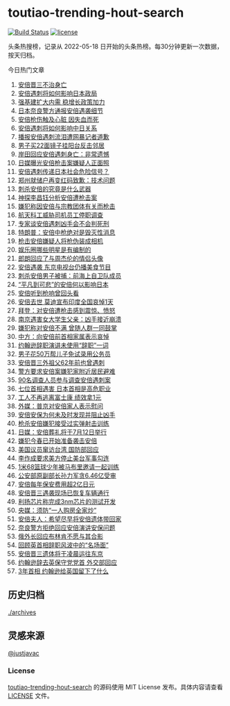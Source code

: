 <!--
 * @Author: WangLiShuai
 * @Date: 2022-05-17 14:08:06
 * @LastEditTime: 2022-05-18 14:51:18
 * @FilePath: \hot-search\toutiao-trending-hout-search\README.md
 * @Description:
-->

# toutiao-trending-hout-search

[![Build Status](https://github.com/justjavac/weibo-trending-hot-search/workflows/ci/badge.svg?branch=master)](https://github.com/wlswang/toutiao-trending-hout-search/actions) [![license](https://img.shields.io/github/license/wlswang/toutiao-trending-hout-search)](https://github.com/wlswang/toutiao-trending-hout-search/blob/master/LICENSE)

头条热搜榜，记录从 2022-05-18 日开始的头条热榜。每30分钟更新一次数据，按天归档。

今日热门文章

<!-- BEGIN -->
  <!-- 最后更新时间 Sat Jul 09 2022 05:35:05 GMT+0800 (China Standard Time) -->
  1. [安倍晋三不治身亡](https://www.toutiao.com/amos_land_page/?category_name=topic_innerflow&event_type=hot_board&log_pb=%7B%22category_name%22%3A%22topic_innerflow%22%2C%22cluster_type%22%3A%222%22%2C%22enter_from%22%3A%22click_category%22%2C%22entrance_hotspot%22%3A%22outside%22%2C%22event_type%22%3A%22hot_board%22%2C%22hot_board_cluster_id%22%3A%227117821318044716574%22%2C%22hot_board_impr_id%22%3A%22202207090059050101501370442491A458%22%2C%22jump_page%22%3A%22hot_board_page%22%2C%22location%22%3A%22news_hot_card%22%2C%22page_location%22%3A%22hot_board_page%22%2C%22rank%22%3A%221%22%2C%22source%22%3A%22trending_tab%22%2C%22style_id%22%3A%2240132%22%2C%22title%22%3A%22%E5%AE%89%E5%80%8D%E6%99%8B%E4%B8%89%E4%B8%8D%E6%B2%BB%E8%BA%AB%E4%BA%A1%22%7D&rank=1&style_id=40132&topic_id=7117821318044716574)
1. [安倍遇刺将如何影响日本政局](https://www.toutiao.com/amos_land_page/?category_name=topic_innerflow&event_type=hot_board&log_pb=%7B%22category_name%22%3A%22topic_innerflow%22%2C%22cluster_type%22%3A%221%22%2C%22enter_from%22%3A%22click_category%22%2C%22entrance_hotspot%22%3A%22outside%22%2C%22event_type%22%3A%22hot_board%22%2C%22hot_board_cluster_id%22%3A%227117353190831423496%22%2C%22hot_board_impr_id%22%3A%22202207090059050101501370442491A458%22%2C%22jump_page%22%3A%22hot_board_page%22%2C%22location%22%3A%22news_hot_card%22%2C%22page_location%22%3A%22hot_board_page%22%2C%22rank%22%3A%222%22%2C%22source%22%3A%22trending_tab%22%2C%22style_id%22%3A%2240132%22%2C%22title%22%3A%22%E5%AE%89%E5%80%8D%E9%81%87%E5%88%BA%E5%B0%86%E5%A6%82%E4%BD%95%E5%BD%B1%E5%93%8D%E6%97%A5%E6%9C%AC%E6%94%BF%E5%B1%80%22%7D&rank=2&style_id=40132&topic_id=7117353190831423496)
1. [强基建扩大内需 稳增长政策加力](https://www.toutiao.com/amos_land_page/?category_name=topic_innerflow&event_type=hot_board&log_pb=%7B%22category_name%22%3A%22topic_innerflow%22%2C%22cluster_type%22%3A%222%22%2C%22enter_from%22%3A%22click_category%22%2C%22entrance_hotspot%22%3A%22outside%22%2C%22event_type%22%3A%22hot_board%22%2C%22hot_board_cluster_id%22%3A%227117793158523518989%22%2C%22hot_board_impr_id%22%3A%22202207090059050101501370442491A458%22%2C%22jump_page%22%3A%22hot_board_page%22%2C%22location%22%3A%22news_hot_card%22%2C%22page_location%22%3A%22hot_board_page%22%2C%22rank%22%3A%223%22%2C%22source%22%3A%22trending_tab%22%2C%22style_id%22%3A%2240132%22%2C%22title%22%3A%22%E5%BC%BA%E5%9F%BA%E5%BB%BA%E6%89%A9%E5%A4%A7%E5%86%85%E9%9C%80+%E7%A8%B3%E5%A2%9E%E9%95%BF%E6%94%BF%E7%AD%96%E5%8A%A0%E5%8A%9B%22%7D&rank=3&style_id=40132&topic_id=7117793158523518989)
1. [日本奈良警方通报安倍遇袭细节](https://www.toutiao.com/amos_land_page/?category_name=topic_innerflow&event_type=hot_board&log_pb=%7B%22category_name%22%3A%22topic_innerflow%22%2C%22cluster_type%22%3A%229%22%2C%22enter_from%22%3A%22click_category%22%2C%22entrance_hotspot%22%3A%22outside%22%2C%22event_type%22%3A%22hot_board%22%2C%22hot_board_cluster_id%22%3A%227117870758700777502%22%2C%22hot_board_impr_id%22%3A%22202207090059050101501370442491A458%22%2C%22jump_page%22%3A%22hot_board_page%22%2C%22location%22%3A%22news_hot_card%22%2C%22page_location%22%3A%22hot_board_page%22%2C%22rank%22%3A%224%22%2C%22source%22%3A%22trending_tab%22%2C%22style_id%22%3A%2240132%22%2C%22title%22%3A%22%E6%97%A5%E6%9C%AC%E5%A5%88%E8%89%AF%E8%AD%A6%E6%96%B9%E9%80%9A%E6%8A%A5%E5%AE%89%E5%80%8D%E9%81%87%E8%A2%AD%E7%BB%86%E8%8A%82%22%7D&rank=4&style_id=40132&topic_id=7117870758700777502)
1. [安倍枪伤触及心脏 因失血而死](https://www.toutiao.com/amos_land_page/?category_name=topic_innerflow&event_type=hot_board&log_pb=%7B%22category_name%22%3A%22topic_innerflow%22%2C%22cluster_type%22%3A%222%22%2C%22enter_from%22%3A%22click_category%22%2C%22entrance_hotspot%22%3A%22outside%22%2C%22event_type%22%3A%22hot_board%22%2C%22hot_board_cluster_id%22%3A%227117837673842081826%22%2C%22hot_board_impr_id%22%3A%22202207090059050101501370442491A458%22%2C%22jump_page%22%3A%22hot_board_page%22%2C%22location%22%3A%22news_hot_card%22%2C%22page_location%22%3A%22hot_board_page%22%2C%22rank%22%3A%2210%22%2C%22source%22%3A%22trending_tab%22%2C%22style_id%22%3A%2240132%22%2C%22title%22%3A%22%E5%AE%89%E5%80%8D%E6%9E%AA%E4%BC%A4%E8%A7%A6%E5%8F%8A%E5%BF%83%E8%84%8F+%E5%9B%A0%E5%A4%B1%E8%A1%80%E8%80%8C%E6%AD%BB%22%7D&rank=10&style_id=40132&topic_id=7117837673842081826)
1. [安倍遇刺将如何影响中日关系](https://www.toutiao.com/amos_land_page/?category_name=topic_innerflow&event_type=hot_board&log_pb=%7B%22category_name%22%3A%22topic_innerflow%22%2C%22cluster_type%22%3A%222%22%2C%22enter_from%22%3A%22click_category%22%2C%22entrance_hotspot%22%3A%22outside%22%2C%22event_type%22%3A%22hot_board%22%2C%22hot_board_cluster_id%22%3A%227117310930983059495%22%2C%22hot_board_impr_id%22%3A%22202207090059050101501370442491A458%22%2C%22jump_page%22%3A%22hot_board_page%22%2C%22location%22%3A%22news_hot_card%22%2C%22page_location%22%3A%22hot_board_page%22%2C%22rank%22%3A%226%22%2C%22source%22%3A%22trending_tab%22%2C%22style_id%22%3A%2240132%22%2C%22title%22%3A%22%E5%AE%89%E5%80%8D%E9%81%87%E5%88%BA%E5%B0%86%E5%A6%82%E4%BD%95%E5%BD%B1%E5%93%8D%E4%B8%AD%E6%97%A5%E5%85%B3%E7%B3%BB%22%7D&rank=6&style_id=40132&topic_id=7117310930983059495)
1. [播报安倍遇刺流泪遭网暴记者道歉](https://www.toutiao.com/amos_land_page/?category_name=topic_innerflow&event_type=hot_board&log_pb=%7B%22category_name%22%3A%22topic_innerflow%22%2C%22cluster_type%22%3A%222%22%2C%22enter_from%22%3A%22click_category%22%2C%22entrance_hotspot%22%3A%22outside%22%2C%22event_type%22%3A%22hot_board%22%2C%22hot_board_cluster_id%22%3A%227117458439604866590%22%2C%22hot_board_impr_id%22%3A%22202207090059050101501370442491A458%22%2C%22jump_page%22%3A%22hot_board_page%22%2C%22location%22%3A%22news_hot_card%22%2C%22page_location%22%3A%22hot_board_page%22%2C%22rank%22%3A%227%22%2C%22source%22%3A%22trending_tab%22%2C%22style_id%22%3A%2240132%22%2C%22title%22%3A%22%E6%92%AD%E6%8A%A5%E5%AE%89%E5%80%8D%E9%81%87%E5%88%BA%E6%B5%81%E6%B3%AA%E9%81%AD%E7%BD%91%E6%9A%B4%E8%AE%B0%E8%80%85%E9%81%93%E6%AD%89%22%7D&rank=7&style_id=40132&topic_id=7117458439604866590)
1. [男子买22面镜子挂阳台反击邻居](https://www.toutiao.com/amos_land_page/?category_name=topic_innerflow&event_type=hot_board&log_pb=%7B%22category_name%22%3A%22topic_innerflow%22%2C%22cluster_type%22%3A%222%22%2C%22enter_from%22%3A%22click_category%22%2C%22entrance_hotspot%22%3A%22outside%22%2C%22event_type%22%3A%22hot_board%22%2C%22hot_board_cluster_id%22%3A%227117270794551427110%22%2C%22hot_board_impr_id%22%3A%22202207090059050101501370442491A458%22%2C%22jump_page%22%3A%22hot_board_page%22%2C%22location%22%3A%22news_hot_card%22%2C%22page_location%22%3A%22hot_board_page%22%2C%22rank%22%3A%228%22%2C%22source%22%3A%22trending_tab%22%2C%22style_id%22%3A%2240132%22%2C%22title%22%3A%22%E7%94%B7%E5%AD%90%E4%B9%B022%E9%9D%A2%E9%95%9C%E5%AD%90%E6%8C%82%E9%98%B3%E5%8F%B0%E5%8F%8D%E5%87%BB%E9%82%BB%E5%B1%85%22%7D&rank=8&style_id=40132&topic_id=7117270794551427110)
1. [岸田回应安倍遇刺身亡：非常遗憾](https://www.toutiao.com/amos_land_page/?category_name=topic_innerflow&event_type=hot_board&log_pb=%7B%22category_name%22%3A%22topic_innerflow%22%2C%22cluster_type%22%3A%222%22%2C%22enter_from%22%3A%22click_category%22%2C%22entrance_hotspot%22%3A%22outside%22%2C%22event_type%22%3A%22hot_board%22%2C%22hot_board_cluster_id%22%3A%227117458439604850206%22%2C%22hot_board_impr_id%22%3A%22202207090059050101501370442491A458%22%2C%22jump_page%22%3A%22hot_board_page%22%2C%22location%22%3A%22news_hot_card%22%2C%22page_location%22%3A%22hot_board_page%22%2C%22rank%22%3A%229%22%2C%22source%22%3A%22trending_tab%22%2C%22style_id%22%3A%2240132%22%2C%22title%22%3A%22%E5%B2%B8%E7%94%B0%E5%9B%9E%E5%BA%94%E5%AE%89%E5%80%8D%E9%81%87%E5%88%BA%E8%BA%AB%E4%BA%A1%EF%BC%9A%E9%9D%9E%E5%B8%B8%E9%81%97%E6%86%BE%22%7D&rank=9&style_id=40132&topic_id=7117458439604850206)
1. [日媒曝光安倍枪击案嫌疑人正面照](https://www.toutiao.com/amos_land_page/?category_name=topic_innerflow&event_type=hot_board&log_pb=%7B%22category_name%22%3A%22topic_innerflow%22%2C%22cluster_type%22%3A%224%22%2C%22enter_from%22%3A%22click_category%22%2C%22entrance_hotspot%22%3A%22outside%22%2C%22event_type%22%3A%22hot_board%22%2C%22hot_board_cluster_id%22%3A%227117934717499867170%22%2C%22hot_board_impr_id%22%3A%22202207090059050101501370442491A458%22%2C%22jump_page%22%3A%22hot_board_page%22%2C%22location%22%3A%22news_hot_card%22%2C%22page_location%22%3A%22hot_board_page%22%2C%22rank%22%3A%225%22%2C%22source%22%3A%22trending_tab%22%2C%22style_id%22%3A%2240132%22%2C%22title%22%3A%22%E6%97%A5%E5%AA%92%E6%9B%9D%E5%85%89%E5%AE%89%E5%80%8D%E6%9E%AA%E5%87%BB%E6%A1%88%E5%AB%8C%E7%96%91%E4%BA%BA%E6%AD%A3%E9%9D%A2%E7%85%A7%22%7D&rank=5&style_id=40132&topic_id=7117934717499867170)
1. [安倍遇刺传递日本社会危险信号？](https://www.toutiao.com/amos_land_page/?category_name=topic_innerflow&event_type=hot_board&log_pb=%7B%22category_name%22%3A%22topic_innerflow%22%2C%22cluster_type%22%3A%226%22%2C%22enter_from%22%3A%22click_category%22%2C%22entrance_hotspot%22%3A%22outside%22%2C%22event_type%22%3A%22hot_board%22%2C%22hot_board_cluster_id%22%3A%227117899049264480264%22%2C%22hot_board_impr_id%22%3A%22202207090059050101501370442491A458%22%2C%22jump_page%22%3A%22hot_board_page%22%2C%22location%22%3A%22news_hot_card%22%2C%22page_location%22%3A%22hot_board_page%22%2C%22rank%22%3A%2211%22%2C%22source%22%3A%22trending_tab%22%2C%22style_id%22%3A%2240132%22%2C%22title%22%3A%22%E5%AE%89%E5%80%8D%E9%81%87%E5%88%BA%E4%BC%A0%E9%80%92%E6%97%A5%E6%9C%AC%E7%A4%BE%E4%BC%9A%E5%8D%B1%E9%99%A9%E4%BF%A1%E5%8F%B7%EF%BC%9F%22%7D&rank=11&style_id=40132&topic_id=7117899049264480264)
1. [郑州就储户再变红码致歉：技术问题](https://www.toutiao.com/amos_land_page/?category_name=topic_innerflow&event_type=hot_board&log_pb=%7B%22category_name%22%3A%22topic_innerflow%22%2C%22cluster_type%22%3A%222%22%2C%22enter_from%22%3A%22click_category%22%2C%22entrance_hotspot%22%3A%22outside%22%2C%22event_type%22%3A%22hot_board%22%2C%22hot_board_cluster_id%22%3A%227117832770679734284%22%2C%22hot_board_impr_id%22%3A%22202207090059050101501370442491A458%22%2C%22jump_page%22%3A%22hot_board_page%22%2C%22location%22%3A%22news_hot_card%22%2C%22page_location%22%3A%22hot_board_page%22%2C%22rank%22%3A%2212%22%2C%22source%22%3A%22trending_tab%22%2C%22style_id%22%3A%2240132%22%2C%22title%22%3A%22%E9%83%91%E5%B7%9E%E5%B0%B1%E5%82%A8%E6%88%B7%E5%86%8D%E5%8F%98%E7%BA%A2%E7%A0%81%E8%87%B4%E6%AD%89%EF%BC%9A%E6%8A%80%E6%9C%AF%E9%97%AE%E9%A2%98%22%7D&rank=12&style_id=40132&topic_id=7117832770679734284)
1. [刺杀安倍的究竟是什么武器](https://www.toutiao.com/amos_land_page/?category_name=topic_innerflow&event_type=hot_board&log_pb=%7B%22category_name%22%3A%22topic_innerflow%22%2C%22cluster_type%22%3A%221%22%2C%22enter_from%22%3A%22click_category%22%2C%22entrance_hotspot%22%3A%22outside%22%2C%22event_type%22%3A%22hot_board%22%2C%22hot_board_cluster_id%22%3A%227117208524488216095%22%2C%22hot_board_impr_id%22%3A%22202207090059050101501370442491A458%22%2C%22jump_page%22%3A%22hot_board_page%22%2C%22location%22%3A%22news_hot_card%22%2C%22page_location%22%3A%22hot_board_page%22%2C%22rank%22%3A%2213%22%2C%22source%22%3A%22trending_tab%22%2C%22style_id%22%3A%2240132%22%2C%22title%22%3A%22%E5%88%BA%E6%9D%80%E5%AE%89%E5%80%8D%E7%9A%84%E7%A9%B6%E7%AB%9F%E6%98%AF%E4%BB%80%E4%B9%88%E6%AD%A6%E5%99%A8%22%7D&rank=13&style_id=40132&topic_id=7117208524488216095)
1. [神探李昌钰分析安倍遭枪击案](https://www.toutiao.com/amos_land_page/?category_name=topic_innerflow&event_type=hot_board&log_pb=%7B%22category_name%22%3A%22topic_innerflow%22%2C%22cluster_type%22%3A%221%22%2C%22enter_from%22%3A%22click_category%22%2C%22entrance_hotspot%22%3A%22outside%22%2C%22event_type%22%3A%22hot_board%22%2C%22hot_board_cluster_id%22%3A%227117930337220919333%22%2C%22hot_board_impr_id%22%3A%22202207090059050101501370442491A458%22%2C%22jump_page%22%3A%22hot_board_page%22%2C%22location%22%3A%22news_hot_card%22%2C%22page_location%22%3A%22hot_board_page%22%2C%22rank%22%3A%2214%22%2C%22source%22%3A%22trending_tab%22%2C%22style_id%22%3A%2240132%22%2C%22title%22%3A%22%E7%A5%9E%E6%8E%A2%E6%9D%8E%E6%98%8C%E9%92%B0%E5%88%86%E6%9E%90%E5%AE%89%E5%80%8D%E9%81%AD%E6%9E%AA%E5%87%BB%E6%A1%88%22%7D&rank=14&style_id=40132&topic_id=7117930337220919333)
1. [嫌犯称因安倍与宗教团体有关而枪击](https://www.toutiao.com/amos_land_page/?category_name=topic_innerflow&event_type=hot_board&log_pb=%7B%22category_name%22%3A%22topic_innerflow%22%2C%22cluster_type%22%3A%225%22%2C%22enter_from%22%3A%22click_category%22%2C%22entrance_hotspot%22%3A%22outside%22%2C%22event_type%22%3A%22hot_board%22%2C%22hot_board_cluster_id%22%3A%227117975611938704927%22%2C%22hot_board_impr_id%22%3A%22202207090059050101501370442491A458%22%2C%22jump_page%22%3A%22hot_board_page%22%2C%22location%22%3A%22news_hot_card%22%2C%22page_location%22%3A%22hot_board_page%22%2C%22rank%22%3A%2217%22%2C%22source%22%3A%22trending_tab%22%2C%22style_id%22%3A%2240132%22%2C%22title%22%3A%22%E5%AB%8C%E7%8A%AF%E7%A7%B0%E5%9B%A0%E5%AE%89%E5%80%8D%E4%B8%8E%E5%AE%97%E6%95%99%E5%9B%A2%E4%BD%93%E6%9C%89%E5%85%B3%E8%80%8C%E6%9E%AA%E5%87%BB%22%7D&rank=17&style_id=40132&topic_id=7117975611938704927)
1. [航天科工威胁司机员工停职调查](https://www.toutiao.com/amos_land_page/?category_name=topic_innerflow&event_type=hot_board&log_pb=%7B%22category_name%22%3A%22topic_innerflow%22%2C%22cluster_type%22%3A%229%22%2C%22enter_from%22%3A%22click_category%22%2C%22entrance_hotspot%22%3A%22outside%22%2C%22event_type%22%3A%22hot_board%22%2C%22hot_board_cluster_id%22%3A%227117958674668060687%22%2C%22hot_board_impr_id%22%3A%22202207090059050101501370442491A458%22%2C%22jump_page%22%3A%22hot_board_page%22%2C%22location%22%3A%22news_hot_card%22%2C%22page_location%22%3A%22hot_board_page%22%2C%22rank%22%3A%2216%22%2C%22source%22%3A%22trending_tab%22%2C%22style_id%22%3A%2240132%22%2C%22title%22%3A%22%E8%88%AA%E5%A4%A9%E7%A7%91%E5%B7%A5%E5%A8%81%E8%83%81%E5%8F%B8%E6%9C%BA%E5%91%98%E5%B7%A5%E5%81%9C%E8%81%8C%E8%B0%83%E6%9F%A5%22%7D&rank=16&style_id=40132&topic_id=7117958674668060687)
1. [专家谈安倍遇刺凶手会不会判死刑](https://www.toutiao.com/amos_land_page/?category_name=topic_innerflow&event_type=hot_board&log_pb=%7B%22category_name%22%3A%22topic_innerflow%22%2C%22cluster_type%22%3A%227%22%2C%22enter_from%22%3A%22click_category%22%2C%22entrance_hotspot%22%3A%22outside%22%2C%22event_type%22%3A%22hot_board%22%2C%22hot_board_cluster_id%22%3A%227117835952629743624%22%2C%22hot_board_impr_id%22%3A%22202207090059050101501370442491A458%22%2C%22jump_page%22%3A%22hot_board_page%22%2C%22location%22%3A%22news_hot_card%22%2C%22page_location%22%3A%22hot_board_page%22%2C%22rank%22%3A%2215%22%2C%22source%22%3A%22trending_tab%22%2C%22style_id%22%3A%2240132%22%2C%22title%22%3A%22%E4%B8%93%E5%AE%B6%E8%B0%88%E5%AE%89%E5%80%8D%E9%81%87%E5%88%BA%E5%87%B6%E6%89%8B%E4%BC%9A%E4%B8%8D%E4%BC%9A%E5%88%A4%E6%AD%BB%E5%88%91%22%7D&rank=15&style_id=40132&topic_id=7117835952629743624)
1. [特朗普：安倍中枪绝对是毁灭性消息](https://www.toutiao.com/amos_land_page/?category_name=topic_innerflow&event_type=hot_board&log_pb=%7B%22category_name%22%3A%22topic_innerflow%22%2C%22cluster_type%22%3A%225%22%2C%22enter_from%22%3A%22click_category%22%2C%22entrance_hotspot%22%3A%22outside%22%2C%22event_type%22%3A%22hot_board%22%2C%22hot_board_cluster_id%22%3A%227117875695253982756%22%2C%22hot_board_impr_id%22%3A%22202207090059050101501370442491A458%22%2C%22jump_page%22%3A%22hot_board_page%22%2C%22location%22%3A%22news_hot_card%22%2C%22page_location%22%3A%22hot_board_page%22%2C%22rank%22%3A%2218%22%2C%22source%22%3A%22trending_tab%22%2C%22style_id%22%3A%2240132%22%2C%22title%22%3A%22%E7%89%B9%E6%9C%97%E6%99%AE%EF%BC%9A%E5%AE%89%E5%80%8D%E4%B8%AD%E6%9E%AA%E7%BB%9D%E5%AF%B9%E6%98%AF%E6%AF%81%E7%81%AD%E6%80%A7%E6%B6%88%E6%81%AF%22%7D&rank=18&style_id=40132&topic_id=7117875695253982756)
1. [枪击安倍嫌疑人将枪伪装成相机](https://www.toutiao.com/amos_land_page/?category_name=topic_innerflow&event_type=hot_board&log_pb=%7B%22category_name%22%3A%22topic_innerflow%22%2C%22cluster_type%22%3A%225%22%2C%22enter_from%22%3A%22click_category%22%2C%22entrance_hotspot%22%3A%22outside%22%2C%22event_type%22%3A%22hot_board%22%2C%22hot_board_cluster_id%22%3A%227117882843409157640%22%2C%22hot_board_impr_id%22%3A%22202207090059050101501370442491A458%22%2C%22jump_page%22%3A%22hot_board_page%22%2C%22location%22%3A%22news_hot_card%22%2C%22page_location%22%3A%22hot_board_page%22%2C%22rank%22%3A%2226%22%2C%22source%22%3A%22trending_tab%22%2C%22style_id%22%3A%2240132%22%2C%22title%22%3A%22%E6%9E%AA%E5%87%BB%E5%AE%89%E5%80%8D%E5%AB%8C%E7%96%91%E4%BA%BA%E5%B0%86%E6%9E%AA%E4%BC%AA%E8%A3%85%E6%88%90%E7%9B%B8%E6%9C%BA%22%7D&rank=26&style_id=40132&topic_id=7117882843409157640)
1. [娱乐圈哪些明星是有编制的](https://www.toutiao.com/amos_land_page/?category_name=topic_innerflow&event_type=hot_board&log_pb=%7B%22category_name%22%3A%22topic_innerflow%22%2C%22cluster_type%22%3A%221%22%2C%22enter_from%22%3A%22click_category%22%2C%22entrance_hotspot%22%3A%22outside%22%2C%22event_type%22%3A%22hot_board%22%2C%22hot_board_cluster_id%22%3A%227116913380668997667%22%2C%22hot_board_impr_id%22%3A%22202207090059050101501370442491A458%22%2C%22jump_page%22%3A%22hot_board_page%22%2C%22location%22%3A%22news_hot_card%22%2C%22page_location%22%3A%22hot_board_page%22%2C%22rank%22%3A%2236%22%2C%22source%22%3A%22trending_tab%22%2C%22style_id%22%3A%2240132%22%2C%22title%22%3A%22%E5%A8%B1%E4%B9%90%E5%9C%88%E5%93%AA%E4%BA%9B%E6%98%8E%E6%98%9F%E6%98%AF%E6%9C%89%E7%BC%96%E5%88%B6%E7%9A%84%22%7D&rank=36&style_id=40132&topic_id=7116913380668997667)
1. [郎朗回应了与周杰伦的情侣头像](https://www.toutiao.com/amos_land_page/?category_name=topic_innerflow&event_type=hot_board&log_pb=%7B%22category_name%22%3A%22topic_innerflow%22%2C%22cluster_type%22%3A%221%22%2C%22enter_from%22%3A%22click_category%22%2C%22entrance_hotspot%22%3A%22outside%22%2C%22event_type%22%3A%22hot_board%22%2C%22hot_board_cluster_id%22%3A%227117851317946548265%22%2C%22hot_board_impr_id%22%3A%22202207090059050101501370442491A458%22%2C%22jump_page%22%3A%22hot_board_page%22%2C%22location%22%3A%22news_hot_card%22%2C%22page_location%22%3A%22hot_board_page%22%2C%22rank%22%3A%2221%22%2C%22source%22%3A%22trending_tab%22%2C%22style_id%22%3A%2240132%22%2C%22title%22%3A%22%E9%83%8E%E6%9C%97%E5%9B%9E%E5%BA%94%E4%BA%86%E4%B8%8E%E5%91%A8%E6%9D%B0%E4%BC%A6%E7%9A%84%E6%83%85%E4%BE%A3%E5%A4%B4%E5%83%8F%22%7D&rank=21&style_id=40132&topic_id=7117851317946548265)
1. [安倍遇袭 东京电视台仍播美食节目](https://www.toutiao.com/amos_land_page/?category_name=topic_innerflow&event_type=hot_board&log_pb=%7B%22category_name%22%3A%22topic_innerflow%22%2C%22cluster_type%22%3A%229%22%2C%22enter_from%22%3A%22click_category%22%2C%22entrance_hotspot%22%3A%22outside%22%2C%22event_type%22%3A%22hot_board%22%2C%22hot_board_cluster_id%22%3A%227117840803518480417%22%2C%22hot_board_impr_id%22%3A%22202207090059050101501370442491A458%22%2C%22jump_page%22%3A%22hot_board_page%22%2C%22location%22%3A%22news_hot_card%22%2C%22page_location%22%3A%22hot_board_page%22%2C%22rank%22%3A%2222%22%2C%22source%22%3A%22trending_tab%22%2C%22style_id%22%3A%2240132%22%2C%22title%22%3A%22%E5%AE%89%E5%80%8D%E9%81%87%E8%A2%AD+%E4%B8%9C%E4%BA%AC%E7%94%B5%E8%A7%86%E5%8F%B0%E4%BB%8D%E6%92%AD%E7%BE%8E%E9%A3%9F%E8%8A%82%E7%9B%AE%22%7D&rank=22&style_id=40132&topic_id=7117840803518480417)
1. [刺杀安倍男子被捕：前海上自卫队成员](https://www.toutiao.com/amos_land_page/?category_name=topic_innerflow&event_type=hot_board&log_pb=%7B%22category_name%22%3A%22topic_innerflow%22%2C%22cluster_type%22%3A%222%22%2C%22enter_from%22%3A%22click_category%22%2C%22entrance_hotspot%22%3A%22outside%22%2C%22event_type%22%3A%22hot_board%22%2C%22hot_board_cluster_id%22%3A%227117838243780886568%22%2C%22hot_board_impr_id%22%3A%22202207090059050101501370442491A458%22%2C%22jump_page%22%3A%22hot_board_page%22%2C%22location%22%3A%22news_hot_card%22%2C%22page_location%22%3A%22hot_board_page%22%2C%22rank%22%3A%2223%22%2C%22source%22%3A%22trending_tab%22%2C%22style_id%22%3A%2240132%22%2C%22title%22%3A%22%E5%88%BA%E6%9D%80%E5%AE%89%E5%80%8D%E7%94%B7%E5%AD%90%E8%A2%AB%E6%8D%95%EF%BC%9A%E5%89%8D%E6%B5%B7%E4%B8%8A%E8%87%AA%E5%8D%AB%E9%98%9F%E6%88%90%E5%91%98%22%7D&rank=23&style_id=40132&topic_id=7117838243780886568)
1. [“平凡到可悲”的安倍何以影响日本](https://www.toutiao.com/amos_land_page/?category_name=topic_innerflow&event_type=hot_board&log_pb=%7B%22category_name%22%3A%22topic_innerflow%22%2C%22cluster_type%22%3A%222%22%2C%22enter_from%22%3A%22click_category%22%2C%22entrance_hotspot%22%3A%22outside%22%2C%22event_type%22%3A%22hot_board%22%2C%22hot_board_cluster_id%22%3A%227117836724591394850%22%2C%22hot_board_impr_id%22%3A%22202207090059050101501370442491A458%22%2C%22jump_page%22%3A%22hot_board_page%22%2C%22location%22%3A%22news_hot_card%22%2C%22page_location%22%3A%22hot_board_page%22%2C%22rank%22%3A%2225%22%2C%22source%22%3A%22trending_tab%22%2C%22style_id%22%3A%2240132%22%2C%22title%22%3A%22%E2%80%9C%E5%B9%B3%E5%87%A1%E5%88%B0%E5%8F%AF%E6%82%B2%E2%80%9D%E7%9A%84%E5%AE%89%E5%80%8D%E4%BD%95%E4%BB%A5%E5%BD%B1%E5%93%8D%E6%97%A5%E6%9C%AC%22%7D&rank=25&style_id=40132&topic_id=7117836724591394850)
1. [安倍听到枪响曾回头看](https://www.toutiao.com/amos_land_page/?category_name=topic_innerflow&event_type=hot_board&log_pb=%7B%22category_name%22%3A%22topic_innerflow%22%2C%22cluster_type%22%3A%222%22%2C%22enter_from%22%3A%22click_category%22%2C%22entrance_hotspot%22%3A%22outside%22%2C%22event_type%22%3A%22hot_board%22%2C%22hot_board_cluster_id%22%3A%227117251359333797412%22%2C%22hot_board_impr_id%22%3A%22202207090059050101501370442491A458%22%2C%22jump_page%22%3A%22hot_board_page%22%2C%22location%22%3A%22news_hot_card%22%2C%22page_location%22%3A%22hot_board_page%22%2C%22rank%22%3A%2224%22%2C%22source%22%3A%22trending_tab%22%2C%22style_id%22%3A%2240132%22%2C%22title%22%3A%22%E5%AE%89%E5%80%8D%E5%90%AC%E5%88%B0%E6%9E%AA%E5%93%8D%E6%9B%BE%E5%9B%9E%E5%A4%B4%E7%9C%8B%22%7D&rank=24&style_id=40132&topic_id=7117251359333797412)
1. [安倍去世 莫迪宣布印度全国哀悼1天](https://www.toutiao.com/amos_land_page/?category_name=topic_innerflow&event_type=hot_board&log_pb=%7B%22category_name%22%3A%22topic_innerflow%22%2C%22cluster_type%22%3A%222%22%2C%22enter_from%22%3A%22click_category%22%2C%22entrance_hotspot%22%3A%22outside%22%2C%22event_type%22%3A%22hot_board%22%2C%22hot_board_cluster_id%22%3A%227117936545826340871%22%2C%22hot_board_impr_id%22%3A%22202207090059050101501370442491A458%22%2C%22jump_page%22%3A%22hot_board_page%22%2C%22location%22%3A%22news_hot_card%22%2C%22page_location%22%3A%22hot_board_page%22%2C%22rank%22%3A%2230%22%2C%22source%22%3A%22trending_tab%22%2C%22style_id%22%3A%2240132%22%2C%22title%22%3A%22%E5%AE%89%E5%80%8D%E5%8E%BB%E4%B8%96+%E8%8E%AB%E8%BF%AA%E5%AE%A3%E5%B8%83%E5%8D%B0%E5%BA%A6%E5%85%A8%E5%9B%BD%E5%93%80%E6%82%BC1%E5%A4%A9%22%7D&rank=30&style_id=40132&topic_id=7117936545826340871)
1. [拜登：对安倍遭枪击感到震惊、愤怒](https://www.toutiao.com/amos_land_page/?category_name=topic_innerflow&event_type=hot_board&log_pb=%7B%22category_name%22%3A%22topic_innerflow%22%2C%22cluster_type%22%3A%222%22%2C%22enter_from%22%3A%22click_category%22%2C%22entrance_hotspot%22%3A%22outside%22%2C%22event_type%22%3A%22hot_board%22%2C%22hot_board_cluster_id%22%3A%227117925383193755656%22%2C%22hot_board_impr_id%22%3A%22202207090059050101501370442491A458%22%2C%22jump_page%22%3A%22hot_board_page%22%2C%22location%22%3A%22news_hot_card%22%2C%22page_location%22%3A%22hot_board_page%22%2C%22rank%22%3A%2234%22%2C%22source%22%3A%22trending_tab%22%2C%22style_id%22%3A%2240132%22%2C%22title%22%3A%22%E6%8B%9C%E7%99%BB%EF%BC%9A%E5%AF%B9%E5%AE%89%E5%80%8D%E9%81%AD%E6%9E%AA%E5%87%BB%E6%84%9F%E5%88%B0%E9%9C%87%E6%83%8A%E3%80%81%E6%84%A4%E6%80%92%22%7D&rank=34&style_id=40132&topic_id=7117925383193755656)
1. [南京遇害女大学生父亲：凶手接近崩溃](https://www.toutiao.com/amos_land_page/?category_name=topic_innerflow&event_type=hot_board&log_pb=%7B%22category_name%22%3A%22topic_innerflow%22%2C%22cluster_type%22%3A%221%22%2C%22enter_from%22%3A%22click_category%22%2C%22entrance_hotspot%22%3A%22outside%22%2C%22event_type%22%3A%22hot_board%22%2C%22hot_board_cluster_id%22%3A%227117251359333682724%22%2C%22hot_board_impr_id%22%3A%22202207090059050101501370442491A458%22%2C%22jump_page%22%3A%22hot_board_page%22%2C%22location%22%3A%22news_hot_card%22%2C%22page_location%22%3A%22hot_board_page%22%2C%22rank%22%3A%2228%22%2C%22source%22%3A%22trending_tab%22%2C%22style_id%22%3A%2240132%22%2C%22title%22%3A%22%E5%8D%97%E4%BA%AC%E9%81%87%E5%AE%B3%E5%A5%B3%E5%A4%A7%E5%AD%A6%E7%94%9F%E7%88%B6%E4%BA%B2%EF%BC%9A%E5%87%B6%E6%89%8B%E6%8E%A5%E8%BF%91%E5%B4%A9%E6%BA%83%22%7D&rank=28&style_id=40132&topic_id=7117251359333682724)
1. [嫌犯称对安倍不满 曾随人群一同鼓掌](https://www.toutiao.com/amos_land_page/?category_name=topic_innerflow&event_type=hot_board&log_pb=%7B%22category_name%22%3A%22topic_innerflow%22%2C%22cluster_type%22%3A%225%22%2C%22enter_from%22%3A%22click_category%22%2C%22entrance_hotspot%22%3A%22outside%22%2C%22event_type%22%3A%22hot_board%22%2C%22hot_board_cluster_id%22%3A%227117877026614152715%22%2C%22hot_board_impr_id%22%3A%22202207090059050101501370442491A458%22%2C%22jump_page%22%3A%22hot_board_page%22%2C%22location%22%3A%22news_hot_card%22%2C%22page_location%22%3A%22hot_board_page%22%2C%22rank%22%3A%2219%22%2C%22source%22%3A%22trending_tab%22%2C%22style_id%22%3A%2240132%22%2C%22title%22%3A%22%E5%AB%8C%E7%8A%AF%E7%A7%B0%E5%AF%B9%E5%AE%89%E5%80%8D%E4%B8%8D%E6%BB%A1+%E6%9B%BE%E9%9A%8F%E4%BA%BA%E7%BE%A4%E4%B8%80%E5%90%8C%E9%BC%93%E6%8E%8C%22%7D&rank=19&style_id=40132&topic_id=7117877026614152715)
1. [中方：向安倍前首相家属表示哀悼](https://www.toutiao.com/amos_land_page/?category_name=topic_innerflow&event_type=hot_board&log_pb=%7B%22category_name%22%3A%22topic_innerflow%22%2C%22cluster_type%22%3A%222%22%2C%22enter_from%22%3A%22click_category%22%2C%22entrance_hotspot%22%3A%22outside%22%2C%22event_type%22%3A%22hot_board%22%2C%22hot_board_cluster_id%22%3A%227117208524488248863%22%2C%22hot_board_impr_id%22%3A%22202207090059050101501370442491A458%22%2C%22jump_page%22%3A%22hot_board_page%22%2C%22location%22%3A%22news_hot_card%22%2C%22page_location%22%3A%22hot_board_page%22%2C%22rank%22%3A%2233%22%2C%22source%22%3A%22trending_tab%22%2C%22style_id%22%3A%2240132%22%2C%22title%22%3A%22%E4%B8%AD%E6%96%B9%EF%BC%9A%E5%90%91%E5%AE%89%E5%80%8D%E5%89%8D%E9%A6%96%E7%9B%B8%E5%AE%B6%E5%B1%9E%E8%A1%A8%E7%A4%BA%E5%93%80%E6%82%BC%22%7D&rank=33&style_id=40132&topic_id=7117208524488248863)
1. [约翰逊辞职演讲未使用“辞职”一词](https://www.toutiao.com/amos_land_page/?category_name=topic_innerflow&event_type=hot_board&log_pb=%7B%22category_name%22%3A%22topic_innerflow%22%2C%22cluster_type%22%3A%226%22%2C%22enter_from%22%3A%22click_category%22%2C%22entrance_hotspot%22%3A%22outside%22%2C%22event_type%22%3A%22hot_board%22%2C%22hot_board_cluster_id%22%3A%227117906297332170783%22%2C%22hot_board_impr_id%22%3A%22202207090059050101501370442491A458%22%2C%22jump_page%22%3A%22hot_board_page%22%2C%22location%22%3A%22news_hot_card%22%2C%22page_location%22%3A%22hot_board_page%22%2C%22rank%22%3A%2249%22%2C%22source%22%3A%22trending_tab%22%2C%22style_id%22%3A%2240132%22%2C%22title%22%3A%22%E7%BA%A6%E7%BF%B0%E9%80%8A%E8%BE%9E%E8%81%8C%E6%BC%94%E8%AE%B2%E6%9C%AA%E4%BD%BF%E7%94%A8%E2%80%9C%E8%BE%9E%E8%81%8C%E2%80%9D%E4%B8%80%E8%AF%8D%22%7D&rank=49&style_id=40132&topic_id=7117906297332170783)
1. [男子花50万帮儿子免试录用公务员](https://www.toutiao.com/amos_land_page/?category_name=topic_innerflow&event_type=hot_board&log_pb=%7B%22category_name%22%3A%22topic_innerflow%22%2C%22cluster_type%22%3A%221%22%2C%22enter_from%22%3A%22click_category%22%2C%22entrance_hotspot%22%3A%22outside%22%2C%22event_type%22%3A%22hot_board%22%2C%22hot_board_cluster_id%22%3A%227117840017195532302%22%2C%22hot_board_impr_id%22%3A%22202207090059050101501370442491A458%22%2C%22jump_page%22%3A%22hot_board_page%22%2C%22location%22%3A%22news_hot_card%22%2C%22page_location%22%3A%22hot_board_page%22%2C%22rank%22%3A%2240%22%2C%22source%22%3A%22trending_tab%22%2C%22style_id%22%3A%2240132%22%2C%22title%22%3A%22%E7%94%B7%E5%AD%90%E8%8A%B150%E4%B8%87%E5%B8%AE%E5%84%BF%E5%AD%90%E5%85%8D%E8%AF%95%E5%BD%95%E7%94%A8%E5%85%AC%E5%8A%A1%E5%91%98%22%7D&rank=40&style_id=40132&topic_id=7117840017195532302)
1. [安倍晋三外祖父62年前也曾遇刺](https://www.toutiao.com/amos_land_page/?category_name=topic_innerflow&event_type=hot_board&log_pb=%7B%22category_name%22%3A%22topic_innerflow%22%2C%22cluster_type%22%3A%222%22%2C%22enter_from%22%3A%22click_category%22%2C%22entrance_hotspot%22%3A%22outside%22%2C%22event_type%22%3A%22hot_board%22%2C%22hot_board_cluster_id%22%3A%227117852755422609448%22%2C%22hot_board_impr_id%22%3A%22202207090059050101501370442491A458%22%2C%22jump_page%22%3A%22hot_board_page%22%2C%22location%22%3A%22news_hot_card%22%2C%22page_location%22%3A%22hot_board_page%22%2C%22rank%22%3A%2232%22%2C%22source%22%3A%22trending_tab%22%2C%22style_id%22%3A%2240132%22%2C%22title%22%3A%22%E5%AE%89%E5%80%8D%E6%99%8B%E4%B8%89%E5%A4%96%E7%A5%96%E7%88%B662%E5%B9%B4%E5%89%8D%E4%B9%9F%E6%9B%BE%E9%81%87%E5%88%BA%22%7D&rank=32&style_id=40132&topic_id=7117852755422609448)
1. [警方要求安倍案嫌犯家附近居民避难](https://www.toutiao.com/amos_land_page/?category_name=topic_innerflow&event_type=hot_board&log_pb=%7B%22category_name%22%3A%22topic_innerflow%22%2C%22cluster_type%22%3A%226%22%2C%22enter_from%22%3A%22click_category%22%2C%22entrance_hotspot%22%3A%22outside%22%2C%22event_type%22%3A%22hot_board%22%2C%22hot_board_cluster_id%22%3A%227117991284161118247%22%2C%22hot_board_impr_id%22%3A%22202207090059050101501370442491A458%22%2C%22jump_page%22%3A%22hot_board_page%22%2C%22location%22%3A%22news_hot_card%22%2C%22page_location%22%3A%22hot_board_page%22%2C%22rank%22%3A%2235%22%2C%22source%22%3A%22trending_tab%22%2C%22style_id%22%3A%2240132%22%2C%22title%22%3A%22%E8%AD%A6%E6%96%B9%E8%A6%81%E6%B1%82%E5%AE%89%E5%80%8D%E6%A1%88%E5%AB%8C%E7%8A%AF%E5%AE%B6%E9%99%84%E8%BF%91%E5%B1%85%E6%B0%91%E9%81%BF%E9%9A%BE%22%7D&rank=35&style_id=40132&topic_id=7117991284161118247)
1. [90名调查人员参与调查安倍遇刺案](https://www.toutiao.com/amos_land_page/?category_name=topic_innerflow&event_type=hot_board&log_pb=%7B%22category_name%22%3A%22topic_innerflow%22%2C%22cluster_type%22%3A%226%22%2C%22enter_from%22%3A%22click_category%22%2C%22entrance_hotspot%22%3A%22outside%22%2C%22event_type%22%3A%22hot_board%22%2C%22hot_board_cluster_id%22%3A%227117992399217000451%22%2C%22hot_board_impr_id%22%3A%22202207090059050101501370442491A458%22%2C%22jump_page%22%3A%22hot_board_page%22%2C%22location%22%3A%22news_hot_card%22%2C%22page_location%22%3A%22hot_board_page%22%2C%22rank%22%3A%2231%22%2C%22source%22%3A%22trending_tab%22%2C%22style_id%22%3A%2240132%22%2C%22title%22%3A%2290%E5%90%8D%E8%B0%83%E6%9F%A5%E4%BA%BA%E5%91%98%E5%8F%82%E4%B8%8E%E8%B0%83%E6%9F%A5%E5%AE%89%E5%80%8D%E9%81%87%E5%88%BA%E6%A1%88%22%7D&rank=31&style_id=40132&topic_id=7117992399217000451)
1. [七位首相遇害 日本首相是高危职业](https://www.toutiao.com/amos_land_page/?category_name=topic_innerflow&event_type=hot_board&log_pb=%7B%22category_name%22%3A%22topic_innerflow%22%2C%22cluster_type%22%3A%222%22%2C%22enter_from%22%3A%22click_category%22%2C%22entrance_hotspot%22%3A%22outside%22%2C%22event_type%22%3A%22hot_board%22%2C%22hot_board_cluster_id%22%3A%227117588185223266343%22%2C%22hot_board_impr_id%22%3A%22202207090059050101501370442491A458%22%2C%22jump_page%22%3A%22hot_board_page%22%2C%22location%22%3A%22news_hot_card%22%2C%22page_location%22%3A%22hot_board_page%22%2C%22rank%22%3A%2237%22%2C%22source%22%3A%22trending_tab%22%2C%22style_id%22%3A%2240132%22%2C%22title%22%3A%22%E4%B8%83%E4%BD%8D%E9%A6%96%E7%9B%B8%E9%81%87%E5%AE%B3+%E6%97%A5%E6%9C%AC%E9%A6%96%E7%9B%B8%E6%98%AF%E9%AB%98%E5%8D%B1%E8%81%8C%E4%B8%9A%22%7D&rank=37&style_id=40132&topic_id=7117588185223266343)
1. [工人不再逃离富士康 绩效拿1元](https://www.toutiao.com/amos_land_page/?category_name=topic_innerflow&event_type=hot_board&log_pb=%7B%22category_name%22%3A%22topic_innerflow%22%2C%22cluster_type%22%3A%221%22%2C%22enter_from%22%3A%22click_category%22%2C%22entrance_hotspot%22%3A%22outside%22%2C%22event_type%22%3A%22hot_board%22%2C%22hot_board_cluster_id%22%3A%227117806091332747267%22%2C%22hot_board_impr_id%22%3A%22202207090059050101501370442491A458%22%2C%22jump_page%22%3A%22hot_board_page%22%2C%22location%22%3A%22news_hot_card%22%2C%22page_location%22%3A%22hot_board_page%22%2C%22rank%22%3A%2245%22%2C%22source%22%3A%22trending_tab%22%2C%22style_id%22%3A%2240132%22%2C%22title%22%3A%22%E5%B7%A5%E4%BA%BA%E4%B8%8D%E5%86%8D%E9%80%83%E7%A6%BB%E5%AF%8C%E5%A3%AB%E5%BA%B7+%E7%BB%A9%E6%95%88%E6%8B%BF1%E5%85%83%22%7D&rank=45&style_id=40132&topic_id=7117806091332747267)
1. [外媒：普京对安倍家人表示慰问](https://www.toutiao.com/amos_land_page/?category_name=topic_innerflow&event_type=hot_board&log_pb=%7B%22category_name%22%3A%22topic_innerflow%22%2C%22cluster_type%22%3A%225%22%2C%22enter_from%22%3A%22click_category%22%2C%22entrance_hotspot%22%3A%22outside%22%2C%22event_type%22%3A%22hot_board%22%2C%22hot_board_cluster_id%22%3A%227117951600919842342%22%2C%22hot_board_impr_id%22%3A%22202207090059050101501370442491A458%22%2C%22jump_page%22%3A%22hot_board_page%22%2C%22location%22%3A%22news_hot_card%22%2C%22page_location%22%3A%22hot_board_page%22%2C%22rank%22%3A%2243%22%2C%22source%22%3A%22trending_tab%22%2C%22style_id%22%3A%2240132%22%2C%22title%22%3A%22%E5%A4%96%E5%AA%92%EF%BC%9A%E6%99%AE%E4%BA%AC%E5%AF%B9%E5%AE%89%E5%80%8D%E5%AE%B6%E4%BA%BA%E8%A1%A8%E7%A4%BA%E6%85%B0%E9%97%AE%22%7D&rank=43&style_id=40132&topic_id=7117951600919842342)
1. [安倍安保为何未及时发现并阻止凶手](https://www.toutiao.com/amos_land_page/?category_name=topic_innerflow&event_type=hot_board&log_pb=%7B%22category_name%22%3A%22topic_innerflow%22%2C%22cluster_type%22%3A%226%22%2C%22enter_from%22%3A%22click_category%22%2C%22entrance_hotspot%22%3A%22outside%22%2C%22event_type%22%3A%22hot_board%22%2C%22hot_board_cluster_id%22%3A%227117970195532120103%22%2C%22hot_board_impr_id%22%3A%22202207090059050101501370442491A458%22%2C%22jump_page%22%3A%22hot_board_page%22%2C%22location%22%3A%22news_hot_card%22%2C%22page_location%22%3A%22hot_board_page%22%2C%22rank%22%3A%2229%22%2C%22source%22%3A%22trending_tab%22%2C%22style_id%22%3A%2240132%22%2C%22title%22%3A%22%E5%AE%89%E5%80%8D%E5%AE%89%E4%BF%9D%E4%B8%BA%E4%BD%95%E6%9C%AA%E5%8F%8A%E6%97%B6%E5%8F%91%E7%8E%B0%E5%B9%B6%E9%98%BB%E6%AD%A2%E5%87%B6%E6%89%8B%22%7D&rank=29&style_id=40132&topic_id=7117970195532120103)
1. [枪杀安倍嫌犯接受过实弹射击训练](https://www.toutiao.com/amos_land_page/?category_name=topic_innerflow&event_type=hot_board&log_pb=%7B%22category_name%22%3A%22topic_innerflow%22%2C%22cluster_type%22%3A%226%22%2C%22enter_from%22%3A%22click_category%22%2C%22entrance_hotspot%22%3A%22outside%22%2C%22event_type%22%3A%22hot_board%22%2C%22hot_board_cluster_id%22%3A%227117996961902362663%22%2C%22hot_board_impr_id%22%3A%22202207090059050101501370442491A458%22%2C%22jump_page%22%3A%22hot_board_page%22%2C%22location%22%3A%22news_hot_card%22%2C%22page_location%22%3A%22hot_board_page%22%2C%22rank%22%3A%2227%22%2C%22source%22%3A%22trending_tab%22%2C%22style_id%22%3A%2240132%22%2C%22title%22%3A%22%E6%9E%AA%E6%9D%80%E5%AE%89%E5%80%8D%E5%AB%8C%E7%8A%AF%E6%8E%A5%E5%8F%97%E8%BF%87%E5%AE%9E%E5%BC%B9%E5%B0%84%E5%87%BB%E8%AE%AD%E7%BB%83%22%7D&rank=27&style_id=40132&topic_id=7117996961902362663)
1. [日媒：安倍葬礼将于7月12日举行](https://www.toutiao.com/amos_land_page/?category_name=topic_innerflow&event_type=hot_board&log_pb=%7B%22category_name%22%3A%22topic_innerflow%22%2C%22cluster_type%22%3A%225%22%2C%22enter_from%22%3A%22click_category%22%2C%22entrance_hotspot%22%3A%22outside%22%2C%22event_type%22%3A%22hot_board%22%2C%22hot_board_cluster_id%22%3A%227118013570226327043%22%2C%22hot_board_impr_id%22%3A%22202207090059050101501370442491A458%22%2C%22jump_page%22%3A%22hot_board_page%22%2C%22location%22%3A%22news_hot_card%22%2C%22page_location%22%3A%22hot_board_page%22%2C%22rank%22%3A%2241%22%2C%22source%22%3A%22trending_tab%22%2C%22style_id%22%3A%2240132%22%2C%22title%22%3A%22%E6%97%A5%E5%AA%92%EF%BC%9A%E5%AE%89%E5%80%8D%E8%91%AC%E7%A4%BC%E5%B0%86%E4%BA%8E7%E6%9C%8812%E6%97%A5%E4%B8%BE%E8%A1%8C%22%7D&rank=41&style_id=40132&topic_id=7118013570226327043)
1. [嫌犯今春已开始准备袭击安倍](https://www.toutiao.com/amos_land_page/?category_name=topic_innerflow&event_type=hot_board&log_pb=%7B%22category_name%22%3A%22topic_innerflow%22%2C%22cluster_type%22%3A%222%22%2C%22enter_from%22%3A%22click_category%22%2C%22entrance_hotspot%22%3A%22outside%22%2C%22event_type%22%3A%22hot_board%22%2C%22hot_board_cluster_id%22%3A%227117251359333781028%22%2C%22hot_board_impr_id%22%3A%22202207090059050101501370442491A458%22%2C%22jump_page%22%3A%22hot_board_page%22%2C%22location%22%3A%22news_hot_card%22%2C%22page_location%22%3A%22hot_board_page%22%2C%22rank%22%3A%2238%22%2C%22source%22%3A%22trending_tab%22%2C%22style_id%22%3A%2240132%22%2C%22title%22%3A%22%E5%AB%8C%E7%8A%AF%E4%BB%8A%E6%98%A5%E5%B7%B2%E5%BC%80%E5%A7%8B%E5%87%86%E5%A4%87%E8%A2%AD%E5%87%BB%E5%AE%89%E5%80%8D%22%7D&rank=38&style_id=40132&topic_id=7117251359333781028)
1. [美国议员窜访台湾 国防部回应](https://www.toutiao.com/amos_land_page/?category_name=topic_innerflow&event_type=hot_board&log_pb=%7B%22category_name%22%3A%22topic_innerflow%22%2C%22cluster_type%22%3A%226%22%2C%22enter_from%22%3A%22click_category%22%2C%22entrance_hotspot%22%3A%22outside%22%2C%22event_type%22%3A%22hot_board%22%2C%22hot_board_cluster_id%22%3A%227117840241540464674%22%2C%22hot_board_impr_id%22%3A%22202207090059050101501370442491A458%22%2C%22jump_page%22%3A%22hot_board_page%22%2C%22location%22%3A%22news_hot_card%22%2C%22page_location%22%3A%22hot_board_page%22%2C%22rank%22%3A%2248%22%2C%22source%22%3A%22trending_tab%22%2C%22style_id%22%3A%2240132%22%2C%22title%22%3A%22%E7%BE%8E%E5%9B%BD%E8%AE%AE%E5%91%98%E7%AA%9C%E8%AE%BF%E5%8F%B0%E6%B9%BE+%E5%9B%BD%E9%98%B2%E9%83%A8%E5%9B%9E%E5%BA%94%22%7D&rank=48&style_id=40132&topic_id=7117840241540464674)
1. [李作成要求美方停止美台军事勾连](https://www.toutiao.com/amos_land_page/?category_name=topic_innerflow&event_type=hot_board&log_pb=%7B%22category_name%22%3A%22topic_innerflow%22%2C%22cluster_type%22%3A%220%22%2C%22enter_from%22%3A%22click_category%22%2C%22entrance_hotspot%22%3A%22outside%22%2C%22event_type%22%3A%22hot_board%22%2C%22hot_board_cluster_id%22%3A%227117671597757956108%22%2C%22hot_board_impr_id%22%3A%22202207090059050101501370442491A458%22%2C%22jump_page%22%3A%22hot_board_page%22%2C%22location%22%3A%22news_hot_card%22%2C%22page_location%22%3A%22hot_board_page%22%2C%22rank%22%3A%2246%22%2C%22source%22%3A%22trending_tab%22%2C%22style_id%22%3A%2240132%22%2C%22title%22%3A%22%E6%9D%8E%E4%BD%9C%E6%88%90%E8%A6%81%E6%B1%82%E7%BE%8E%E6%96%B9%E5%81%9C%E6%AD%A2%E7%BE%8E%E5%8F%B0%E5%86%9B%E4%BA%8B%E5%8B%BE%E8%BF%9E%22%7D&rank=46&style_id=40132&topic_id=7117671597757956108)
1. [1米68篮球少年被马布里邀请一起训练](https://www.toutiao.com/amos_land_page/?category_name=topic_innerflow&event_type=hot_board&log_pb=%7B%22category_name%22%3A%22topic_innerflow%22%2C%22cluster_type%22%3A%221%22%2C%22enter_from%22%3A%22click_category%22%2C%22entrance_hotspot%22%3A%22outside%22%2C%22event_type%22%3A%22hot_board%22%2C%22hot_board_cluster_id%22%3A%227117251359333715492%22%2C%22hot_board_impr_id%22%3A%22202207090059050101501370442491A458%22%2C%22jump_page%22%3A%22hot_board_page%22%2C%22location%22%3A%22news_hot_card%22%2C%22page_location%22%3A%22hot_board_page%22%2C%22rank%22%3A%2250%22%2C%22source%22%3A%22trending_tab%22%2C%22style_id%22%3A%2240132%22%2C%22title%22%3A%221%E7%B1%B368%E7%AF%AE%E7%90%83%E5%B0%91%E5%B9%B4%E8%A2%AB%E9%A9%AC%E5%B8%83%E9%87%8C%E9%82%80%E8%AF%B7%E4%B8%80%E8%B5%B7%E8%AE%AD%E7%BB%83%22%7D&rank=50&style_id=40132&topic_id=7117251359333715492)
1. [公安部原副部长孙力军贪6.46亿受审](https://www.toutiao.com/amos_land_page/?category_name=topic_innerflow&event_type=hot_board&log_pb=%7B%22category_name%22%3A%22topic_innerflow%22%2C%22cluster_type%22%3A%222%22%2C%22enter_from%22%3A%22click_category%22%2C%22entrance_hotspot%22%3A%22outside%22%2C%22event_type%22%3A%22hot_board%22%2C%22hot_board_cluster_id%22%3A%227117924355627024397%22%2C%22hot_board_impr_id%22%3A%22202207090059050101501370442491A458%22%2C%22jump_page%22%3A%22hot_board_page%22%2C%22location%22%3A%22news_hot_card%22%2C%22page_location%22%3A%22hot_board_page%22%2C%22rank%22%3A%2244%22%2C%22source%22%3A%22trending_tab%22%2C%22style_id%22%3A%2240132%22%2C%22title%22%3A%22%E5%85%AC%E5%AE%89%E9%83%A8%E5%8E%9F%E5%89%AF%E9%83%A8%E9%95%BF%E5%AD%99%E5%8A%9B%E5%86%9B%E8%B4%AA6.46%E4%BA%BF%E5%8F%97%E5%AE%A1%22%7D&rank=44&style_id=40132&topic_id=7117924355627024397)
1. [安倍每年保安费用超2亿日元](https://www.toutiao.com/amos_land_page/?category_name=topic_innerflow&event_type=hot_board&log_pb=%7B%22category_name%22%3A%22topic_innerflow%22%2C%22cluster_type%22%3A%228%22%2C%22enter_from%22%3A%22click_category%22%2C%22entrance_hotspot%22%3A%22outside%22%2C%22event_type%22%3A%22hot_board%22%2C%22hot_board_cluster_id%22%3A%227117973234426839043%22%2C%22hot_board_impr_id%22%3A%22202207090059050101501370442491A458%22%2C%22jump_page%22%3A%22hot_board_page%22%2C%22location%22%3A%22news_hot_card%22%2C%22page_location%22%3A%22hot_board_page%22%2C%22rank%22%3A%2242%22%2C%22source%22%3A%22trending_tab%22%2C%22style_id%22%3A%2240132%22%2C%22title%22%3A%22%E5%AE%89%E5%80%8D%E6%AF%8F%E5%B9%B4%E4%BF%9D%E5%AE%89%E8%B4%B9%E7%94%A8%E8%B6%852%E4%BA%BF%E6%97%A5%E5%85%83%22%7D&rank=42&style_id=40132&topic_id=7117973234426839043)
1. [安倍晋三遇袭现场已恢复车辆通行](https://www.toutiao.com/amos_land_page/?category_name=topic_innerflow&event_type=hot_board&log_pb=%7B%22category_name%22%3A%22topic_innerflow%22%2C%22cluster_type%22%3A%226%22%2C%22enter_from%22%3A%22click_category%22%2C%22entrance_hotspot%22%3A%22outside%22%2C%22event_type%22%3A%22hot_board%22%2C%22hot_board_cluster_id%22%3A%227117939451786952712%22%2C%22hot_board_impr_id%22%3A%222022070904392401015013904026B230BA%22%2C%22jump_page%22%3A%22hot_board_page%22%2C%22location%22%3A%22news_hot_card%22%2C%22page_location%22%3A%22hot_board_page%22%2C%22rank%22%3A%2247%22%2C%22source%22%3A%22trending_tab%22%2C%22style_id%22%3A%2240132%22%2C%22title%22%3A%22%E5%AE%89%E5%80%8D%E6%99%8B%E4%B8%89%E9%81%87%E8%A2%AD%E7%8E%B0%E5%9C%BA%E5%B7%B2%E6%81%A2%E5%A4%8D%E8%BD%A6%E8%BE%86%E9%80%9A%E8%A1%8C%22%7D&rank=47&style_id=40132&topic_id=7117939451786952712)
1. [利扬芯片称完成3nm芯片的测试开发](https://www.toutiao.com/amos_land_page/?category_name=topic_innerflow&event_type=hot_board&log_pb=%7B%22category_name%22%3A%22topic_innerflow%22%2C%22cluster_type%22%3A%220%22%2C%22enter_from%22%3A%22click_category%22%2C%22entrance_hotspot%22%3A%22outside%22%2C%22event_type%22%3A%22hot_board%22%2C%22hot_board_cluster_id%22%3A%227117914051618799651%22%2C%22hot_board_impr_id%22%3A%222022070905350501015013904020A940A5%22%2C%22jump_page%22%3A%22hot_board_page%22%2C%22location%22%3A%22news_hot_card%22%2C%22page_location%22%3A%22hot_board_page%22%2C%22rank%22%3A%2249%22%2C%22source%22%3A%22trending_tab%22%2C%22style_id%22%3A%2240132%22%2C%22title%22%3A%22%E5%88%A9%E6%89%AC%E8%8A%AF%E7%89%87%E7%A7%B0%E5%AE%8C%E6%88%903nm%E8%8A%AF%E7%89%87%E7%9A%84%E6%B5%8B%E8%AF%95%E5%BC%80%E5%8F%91%22%7D&rank=49&style_id=40132&topic_id=7117914051618799651)
1. [央媒：须防“一人购房全家炒”](https://www.toutiao.com/amos_land_page/?category_name=topic_innerflow&event_type=hot_board&log_pb=%7B%22category_name%22%3A%22topic_innerflow%22%2C%22cluster_type%22%3A%221%22%2C%22enter_from%22%3A%22click_category%22%2C%22entrance_hotspot%22%3A%22outside%22%2C%22event_type%22%3A%22hot_board%22%2C%22hot_board_cluster_id%22%3A%227117847610118897705%22%2C%22hot_board_impr_id%22%3A%2220220709014451010135155154240A76D9%22%2C%22jump_page%22%3A%22hot_board_page%22%2C%22location%22%3A%22news_hot_card%22%2C%22page_location%22%3A%22hot_board_page%22%2C%22rank%22%3A%2250%22%2C%22source%22%3A%22trending_tab%22%2C%22style_id%22%3A%2240132%22%2C%22title%22%3A%22%E5%A4%AE%E5%AA%92%EF%BC%9A%E9%A1%BB%E9%98%B2%E2%80%9C%E4%B8%80%E4%BA%BA%E8%B4%AD%E6%88%BF%E5%85%A8%E5%AE%B6%E7%82%92%E2%80%9D%22%7D&rank=50&style_id=40132&topic_id=7117847610118897705)
1. [安倍夫人：希望尽早将安倍遗体带回家](https://www.toutiao.com/amos_land_page/?category_name=topic_innerflow&event_type=hot_board&log_pb=%7B%22category_name%22%3A%22topic_innerflow%22%2C%22cluster_type%22%3A%225%22%2C%22enter_from%22%3A%22click_category%22%2C%22entrance_hotspot%22%3A%22outside%22%2C%22event_type%22%3A%22hot_board%22%2C%22hot_board_cluster_id%22%3A%227117979306709487108%22%2C%22hot_board_impr_id%22%3A%22202207090059050101501370442491A458%22%2C%22jump_page%22%3A%22hot_board_page%22%2C%22location%22%3A%22news_hot_card%22%2C%22page_location%22%3A%22hot_board_page%22%2C%22rank%22%3A%2247%22%2C%22source%22%3A%22trending_tab%22%2C%22style_id%22%3A%2240132%22%2C%22title%22%3A%22%E5%AE%89%E5%80%8D%E5%A4%AB%E4%BA%BA%EF%BC%9A%E5%B8%8C%E6%9C%9B%E5%B0%BD%E6%97%A9%E5%B0%86%E5%AE%89%E5%80%8D%E9%81%97%E4%BD%93%E5%B8%A6%E5%9B%9E%E5%AE%B6%22%7D&rank=47&style_id=40132&topic_id=7117979306709487108)
1. [奈良警方拒绝回应安倍演讲安保问题](https://www.toutiao.com/amos_land_page/?category_name=topic_innerflow&event_type=hot_board&log_pb=%7B%22category_name%22%3A%22topic_innerflow%22%2C%22cluster_type%22%3A%226%22%2C%22enter_from%22%3A%22click_category%22%2C%22entrance_hotspot%22%3A%22outside%22%2C%22event_type%22%3A%22hot_board%22%2C%22hot_board_cluster_id%22%3A%227117988313100714025%22%2C%22hot_board_impr_id%22%3A%2220220709024315010204051195259331D7%22%2C%22jump_page%22%3A%22hot_board_page%22%2C%22location%22%3A%22news_hot_card%22%2C%22page_location%22%3A%22hot_board_page%22%2C%22rank%22%3A%2247%22%2C%22source%22%3A%22trending_tab%22%2C%22style_id%22%3A%2240132%22%2C%22title%22%3A%22%E5%A5%88%E8%89%AF%E8%AD%A6%E6%96%B9%E6%8B%92%E7%BB%9D%E5%9B%9E%E5%BA%94%E5%AE%89%E5%80%8D%E6%BC%94%E8%AE%B2%E5%AE%89%E4%BF%9D%E9%97%AE%E9%A2%98%22%7D&rank=47&style_id=40132&topic_id=7117988313100714025)
1. [俄外长回应布林肯不愿与其合影](https://www.toutiao.com/amos_land_page/?category_name=topic_innerflow&event_type=hot_board&log_pb=%7B%22category_name%22%3A%22topic_innerflow%22%2C%22cluster_type%22%3A%226%22%2C%22enter_from%22%3A%22click_category%22%2C%22entrance_hotspot%22%3A%22outside%22%2C%22event_type%22%3A%22hot_board%22%2C%22hot_board_cluster_id%22%3A%227117978247781941251%22%2C%22hot_board_impr_id%22%3A%2220220709014451010135155154240A76D9%22%2C%22jump_page%22%3A%22hot_board_page%22%2C%22location%22%3A%22news_hot_card%22%2C%22page_location%22%3A%22hot_board_page%22%2C%22rank%22%3A%2248%22%2C%22source%22%3A%22trending_tab%22%2C%22style_id%22%3A%2240132%22%2C%22title%22%3A%22%E4%BF%84%E5%A4%96%E9%95%BF%E5%9B%9E%E5%BA%94%E5%B8%83%E6%9E%97%E8%82%AF%E4%B8%8D%E6%84%BF%E4%B8%8E%E5%85%B6%E5%90%88%E5%BD%B1%22%7D&rank=48&style_id=40132&topic_id=7117978247781941251)
1. [回顾英首相辞职风波中的“名场面”](https://www.toutiao.com/amos_land_page/?category_name=topic_innerflow&event_type=hot_board&log_pb=%7B%22category_name%22%3A%22topic_innerflow%22%2C%22cluster_type%22%3A%222%22%2C%22enter_from%22%3A%22click_category%22%2C%22entrance_hotspot%22%3A%22outside%22%2C%22event_type%22%3A%22hot_board%22%2C%22hot_board_cluster_id%22%3A%227117272717623119396%22%2C%22hot_board_impr_id%22%3A%2220220709024315010204051195259331D7%22%2C%22jump_page%22%3A%22hot_board_page%22%2C%22location%22%3A%22news_hot_card%22%2C%22page_location%22%3A%22hot_board_page%22%2C%22rank%22%3A%2249%22%2C%22source%22%3A%22trending_tab%22%2C%22style_id%22%3A%2240132%22%2C%22title%22%3A%22%E5%9B%9E%E9%A1%BE%E8%8B%B1%E9%A6%96%E7%9B%B8%E8%BE%9E%E8%81%8C%E9%A3%8E%E6%B3%A2%E4%B8%AD%E7%9A%84%E2%80%9C%E5%90%8D%E5%9C%BA%E9%9D%A2%E2%80%9D%22%7D&rank=49&style_id=40132&topic_id=7117272717623119396)
1. [安倍晋三遗体将于凌晨运往东京](https://www.toutiao.com/amos_land_page/?category_name=topic_innerflow&event_type=hot_board&log_pb=%7B%22category_name%22%3A%22topic_innerflow%22%2C%22cluster_type%22%3A%225%22%2C%22enter_from%22%3A%22click_category%22%2C%22entrance_hotspot%22%3A%22outside%22%2C%22event_type%22%3A%22hot_board%22%2C%22hot_board_cluster_id%22%3A%227117965545567161894%22%2C%22hot_board_impr_id%22%3A%22202207090059050101501370442491A458%22%2C%22jump_page%22%3A%22hot_board_page%22%2C%22location%22%3A%22news_hot_card%22%2C%22page_location%22%3A%22hot_board_page%22%2C%22rank%22%3A%2239%22%2C%22source%22%3A%22trending_tab%22%2C%22style_id%22%3A%2240132%22%2C%22title%22%3A%22%E5%AE%89%E5%80%8D%E6%99%8B%E4%B8%89%E9%81%97%E4%BD%93%E5%B0%86%E4%BA%8E%E5%87%8C%E6%99%A8%E8%BF%90%E5%BE%80%E4%B8%9C%E4%BA%AC%22%7D&rank=39&style_id=40132&topic_id=7117965545567161894)
1. [约翰逊辞去英保守党党首 外交部回应](https://www.toutiao.com/amos_land_page/?category_name=topic_innerflow&event_type=hot_board&log_pb=%7B%22category_name%22%3A%22topic_innerflow%22%2C%22cluster_type%22%3A%229%22%2C%22enter_from%22%3A%22click_category%22%2C%22entrance_hotspot%22%3A%22outside%22%2C%22event_type%22%3A%22hot_board%22%2C%22hot_board_cluster_id%22%3A%227117905428737966080%22%2C%22hot_board_impr_id%22%3A%2220220709014451010135155154240A76D9%22%2C%22jump_page%22%3A%22hot_board_page%22%2C%22location%22%3A%22news_hot_card%22%2C%22page_location%22%3A%22hot_board_page%22%2C%22rank%22%3A%2249%22%2C%22source%22%3A%22trending_tab%22%2C%22style_id%22%3A%2240132%22%2C%22title%22%3A%22%E7%BA%A6%E7%BF%B0%E9%80%8A%E8%BE%9E%E5%8E%BB%E8%8B%B1%E4%BF%9D%E5%AE%88%E5%85%9A%E5%85%9A%E9%A6%96+%E5%A4%96%E4%BA%A4%E9%83%A8%E5%9B%9E%E5%BA%94%22%7D&rank=49&style_id=40132&topic_id=7117905428737966080)
1. [3年首相 约翰逊给英国留下了什么](https://www.toutiao.com/amos_land_page/?category_name=topic_innerflow&event_type=hot_board&log_pb=%7B%22category_name%22%3A%22topic_innerflow%22%2C%22cluster_type%22%3A%221%22%2C%22enter_from%22%3A%22click_category%22%2C%22entrance_hotspot%22%3A%22outside%22%2C%22event_type%22%3A%22hot_board%22%2C%22hot_board_cluster_id%22%3A%227117572158108205096%22%2C%22hot_board_impr_id%22%3A%22202207090059050101501370442491A458%22%2C%22jump_page%22%3A%22hot_board_page%22%2C%22location%22%3A%22news_hot_card%22%2C%22page_location%22%3A%22hot_board_page%22%2C%22rank%22%3A%2220%22%2C%22source%22%3A%22trending_tab%22%2C%22style_id%22%3A%2240132%22%2C%22title%22%3A%223%E5%B9%B4%E9%A6%96%E7%9B%B8+%E7%BA%A6%E7%BF%B0%E9%80%8A%E7%BB%99%E8%8B%B1%E5%9B%BD%E7%95%99%E4%B8%8B%E4%BA%86%E4%BB%80%E4%B9%88%22%7D&rank=20&style_id=40132&topic_id=7117572158108205096)
  <!-- END -->

## 历史归档

[./archives](./archives)

## 灵感来源

[@justjavac](https://github.com/justjavac)

### License

[toutiao-trending-hout-search](https://github.com/wlswang/toutiao-trending-hout-search)
的源码使用 MIT License 发布。具体内容请查看 [LICENSE](./LICENSE) 文件。
